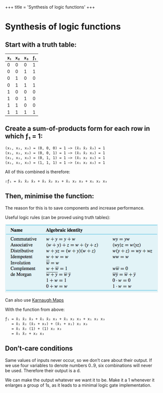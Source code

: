 +++
title = 'Synthesis of logic functions'
+++
# Synthesis of logic functions
## Start with a truth table:

| x₁ | x₂ | x₃ | ƒ₁ |
| --- | --- | --- | --- |
| 0   | 0   | 0   | 1   |
| 0   | 0   | 1   | 1   |
| 0   | 1   | 0   | 0   |
| 0   | 1   | 1   | 1   |
| 1   | 0   | 0   | 0   |
| 1   | 0   | 1   | 0   |
| 1   | 1   | 0   | 0   |
| 1   | 1   | 1   | 1   |

## Create a sum-of-products form for each row in which ƒ₁ = 1:
```
(x₁, x₂, x₃) = (0, 0, 0) = 1 —> (x̄₁ x̄₂ x̄₃) = 1
(x₁, x₂, x₃) = (0, 0, 1) = 1 —> (x̄₁ x̄₂ x₃) = 1
(x₁, x₂, x₃) = (0, 1, 1) = 1 —> (x̄₁ x₂ x₃) = 1
(x₁, x₂, x₃) = (1, 1, 1) = 1 —> (x₁ x₂ x₃) = 1
```

All of this combined is therefore:

```
∴ƒ₁ = x̄₁ x̄₂ x̄₃ + x̄₁ x̄₂ x₃ + x̄₁ x₂ x₃ + x₁ x₂ x₃
```

## Then, minimise the function:
The reason for this is to save components and increase performance.

Useful logic rules (can be proved using truth tables):

![screenshot.png](screenshot-58.png)

Can also use [Karnaugh Maps](../karnaugh-maps)

With the function from above:

```
ƒ₁ = x̄₁ x̄₂ x̄₃ + x̄₁ x̄₂ x₃ + x̄₁ x₂ x₃ + x₁ x₂ x₃
   = x̄₁ x̄₂ (x̄₃ + x₃) + (x̄₁ + x₁) x₂ x₃
   = x̄₁ x̄₂ (1) + (1) x₂ x₃
   = x̄₁ x̄₂ + x₂ x₃
```

## Don’t-care conditions

Same values of inputs never occur, so we don’t care about their output. If we use four variables to denote numbers 0..9, six combinations will never be used. Therefore their output is a d.

We can make the output whatever we want it to be. Make it a 1 whenever it enlarges a group of 1s, as it leads to a minimal logic gate implementation.
